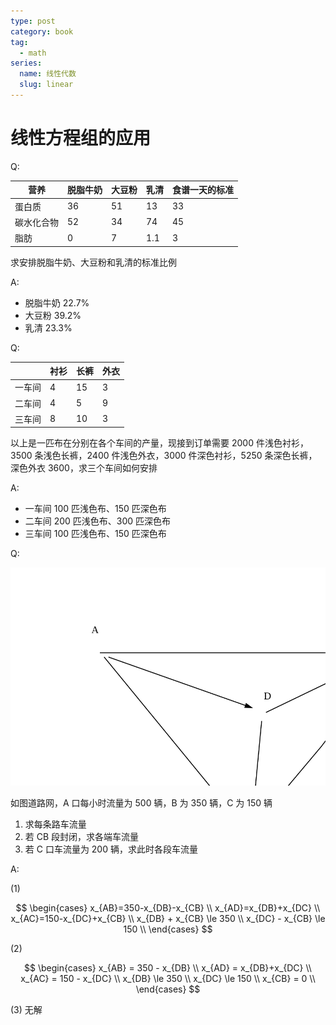 ```yaml
---
type: post
category: book
tag:
  - math
series:
  name: 线性代数
  slug: linear
---
```


# 线性方程组的应用

Q:

| 营养       | 脱脂牛奶 | 大豆粉 | 乳清 | 食谱一天的标准 |
| ---------- | -------- | ------ | ---- | -------------- |
| 蛋白质     | 36       | 51     | 13   | 33             |
| 碳水化合物 | 52       | 34     | 74   | 45             |
| 脂肪       | 0        | 7      | 1.1  | 3              |

求安排脱脂牛奶、大豆粉和乳清的标准比例

A:

- 脱脂牛奶 22.7%
- 大豆粉 39.2%
- 乳清 23.3%

Q:

|        | 衬衫 | 长裤 | 外衣 |
| ------ | ---- | ---- | ---- |
| 一车间 | 4    | 15   | 3    |
| 二车间 | 4    | 5    | 9    |
| 三车间 | 8    | 10   | 3    |

以上是一匹布在分别在各个车间的产量，现接到订单需要 2000 件浅色衬衫，3500 条浅色长裤，2400 件浅色外衣，3000 件深色衬衫，5250 条深色长裤，深色外衣 3600，求三个车间如何安排

A:

- 一车间 100 匹浅色布、150 匹深色布
- 二车间 200 匹浅色布、300 匹深色布
- 三车间 100 匹浅色布、150 匹深色布

Q:

![道路网](./2021-04-01.svg)

如图道路网，A 口每小时流量为 500 辆，B 为 350 辆，C 为 150 辆

1. 求每条路车流量
2. 若 CB 段封闭，求各端车流量
3. 若 C 口车流量为 200 辆，求此时各段车流量

A:

(1)

$$
\begin{cases}
    x_{AB}=350-x_{DB}-x_{CB} \\
    x_{AD}=x_{DB}+x_{DC} \\
    x_{AC}=150-x_{DC}+x_{CB} \\
    x_{DB} + x_{CB} \le 350 \\
    x_{DC} - x_{CB} \le 150 \\
\end{cases}
$$

(2)

$$
\begin{cases}
    x_{AB} = 350 - x_{DB} \\
    x_{AD} = x_{DB}+x_{DC} \\
    x_{AC} = 150 - x_{DC} \\
    x_{DB} \le 350 \\
    x_{DC} \le 150 \\
    x_{CB} = 0 \\
\end{cases}
$$

(3) 无解
